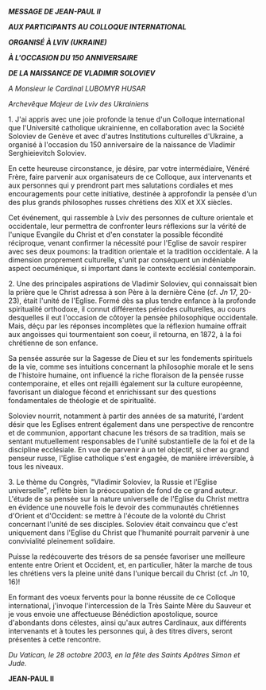 ***MESSAGE DE JEAN-PAUL II***

***AUX PARTICIPANTS AU COLLOQUE INTERNATIONAL***

***ORGANISÉ À LVIV (UKRAINE)***

***À L'OCCASION DU 150 ANNIVERSAIRE***

***DE LA NAISSANCE DE VLADIMIR SOLOVIEV***

*A Monsieur le Cardinal LUBOMYR HUSAR*

*Archevêque Majeur de Lviv des Ukrainiens*

1\. J'ai appris avec une joie profonde la tenue d'un Colloque international que l'Université catholique ukrainienne, en collaboration avec la Société Soloviev de Genève et avec d'autres Institutions culturelles d'Ukraine, a organisé à l'occasion du 150 anniversaire de la naissance de Vladimir Serghieievitch Soloviev.

En cette heureuse circonstance, je désire, par votre intermédiaire, Vénéré Frère, faire parvenir aux organisateurs de ce Colloque, aux intervenants et aux personnes qui y prendront part mes salutations cordiales et mes encouragements pour cette initiative, destinée à approfondir la pensée d'un des plus grands philosophes russes chrétiens des XIX et XX siècles.

Cet événement, qui rassemble à Lviv des personnes de culture orientale et occidentale, leur permettra de confronter leurs réflexions sur la vérité de l'unique Evangile du Christ et d'en constater la possible fécondité réciproque, venant confirmer la nécessité pour l'Eglise de savoir respirer avec ses deux poumons: la tradition orientale et la tradition occidentale. A la dimension proprement culturelle, s'unit par conséquent un indéniable aspect oecuménique, si important dans le contexte ecclésial contemporain.

2\. Une des principales aspirations de Vladimir Soloviev, qui connaissait bien la prière que le Christ adressa à son Père à la dernière Cène (cf. *Jn* 17, 20-23), était l'unité de l'Eglise. Formé dès sa plus tendre enfance à la profonde spiritualité orthodoxe, il connut différentes périodes culturelles, au cours desquelles il eut l'occasion de côtoyer la pensée philosophique occidentale. Mais, déçu par les réponses incomplètes que la réflexion humaine offrait aux angoisses qui tourmentaient son coeur, il retourna, en 1872, à la foi chrétienne de son enfance.

Sa pensée assurée sur la Sagesse de Dieu et sur les fondements spirituels de la vie, comme ses intuitions concernant la philosophie morale et le sens de l'histoire humaine, ont influencé la riche floraison de la pensée russe contemporaine, et elles ont rejailli également sur la culture européenne, favorisant un dialogue fécond et enrichissant sur des questions fondamentales de théologie et de spiritualité.

Soloviev nourrit, notamment à partir des années de sa maturité, l'ardent désir que les Eglises entrent également dans une perspective de rencontre et de communion, apportant chacune les trésors de sa tradition, mais se sentant mutuellement responsables de l'unité substantielle de la foi et de la discipline ecclésiale. En vue de parvenir à un tel objectif, si cher au grand penseur russe, l'Eglise catholique s'est engagée, de manière irréversible, à tous les niveaux.

3\. Le thème du Congrès, "Vladimir Soloviev, la Russie et l'Eglise universelle", reflète bien la préoccupation de fond de ce grand auteur. L'étude de sa pensée sur la nature universelle de l'Eglise du Christ mettra en évidence une nouvelle fois le devoir des communautés chrétiennes d'Orient et d'Occident: se mettre à l'écoute de la volonté du Christ concernant l'unité de ses disciples. Soloviev était convaincu que c'est uniquement dans l'Eglise du Christ que l'humanité pourrait parvenir à une convivialité pleinement solidaire.

Puisse la redécouverte des trésors de sa pensée favoriser une meilleure entente entre Orient et Occident, et, en particulier, hâter la marche de tous les chrétiens vers la pleine unité dans l'unique bercail du Christ (cf. *Jn* 10, 16)!

En formant des voeux fervents pour la bonne réussite de ce Colloque international, j'invoque l'intercession de la Très Sainte Mère du Sauveur et je vous envoie une affectueuse Bénédiction apostolique, source d'abondants dons célestes, ainsi qu'aux autres Cardinaux, aux différents intervenants et à toutes les personnes qui, à des titres divers, seront présentes à cette rencontre.

*Du Vatican, le 28 octobre 2003, en la fête des Saints Apôtres Simon et Jude.*

**JEAN-PAUL II**